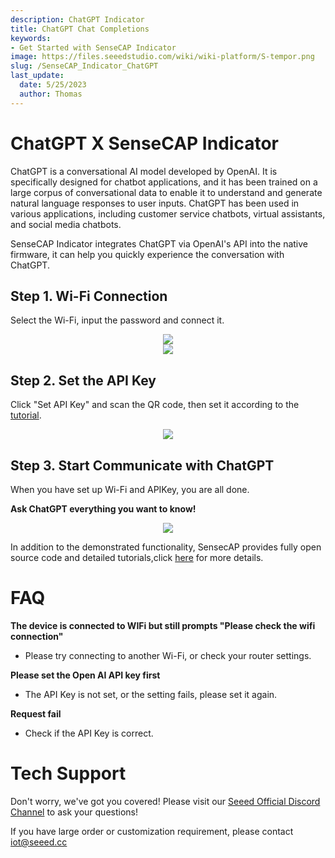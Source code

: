 ```yaml
---
description: ChatGPT Indicator
title: ChatGPT Chat Completions
keywords:
- Get Started with SenseCAP Indicator
image: https://files.seeedstudio.com/wiki/wiki-platform/S-tempor.png
slug: /SenseCAP_Indicator_ChatGPT
last_update:
  date: 5/25/2023
  author: Thomas
---
```

  # **ChatGPT X SenseCAP Indicator**

ChatGPT is a conversational AI model developed by OpenAI. It is specifically designed for chatbot applications, and it has been trained on a large corpus of conversational data to enable it to understand and generate natural language responses to user inputs. ChatGPT has been used in various applications, including customer service chatbots, virtual assistants, and social media chatbots.


SenseCAP Indicator integrates ChatGPT via OpenAI's API
into the native firmware, it can help you quickly experience the conversation with ChatGPT.


## Step 1. Wi-Fi Connection

Select the Wi-Fi, input the password and connect it.


<div align="center"><img width={480} src="https://files.seeedstudio.com/wiki/SenseCAP/SenseCAP_Indicator/SenseCAP_Indicator_9.png"/></div>


<div align="center"><img width={400} src="https://files.seeedstudio.com/wiki/SenseCAP/SenseCAP_Indicator/SenseCAP_Indicator_10.png"/></div>


## Step 2. Set the API Key

Click "Set API Key" and scan the QR code, then set it according to the [tutorial](/SenseCAP_Indicator_How_to_Set_the_API_Key).

<div align="center"><img width={480} src="https://files.seeedstudio.com/wiki/SenseCAP/SenseCAP_Indicator/apikey.png"/></div>




## Step 3. Start Communicate with ChatGPT

When you have set up Wi-Fi and APIKey, you are all done.

**Ask ChatGPT everything you want to know!**

<div align="center"><img width={800} src="https://files.seeedstudio.com/wiki/SenseCAP/SenseCAP_Indicator/gpt.jpg"/></div>



In addition to the demonstrated functionality, SensecAP provides fully open source code and detailed tutorials,click [here](/SenseCAP_Indicator_ChatGPT) for more details.



# **FAQ**

**The device is connected to WIFi but still prompts "Please check the wifi connection"**

- Please try connecting to another Wi-Fi, or check your router settings.


**Please set the Open AI API key first**

- The API Key is not set, or the setting fails, please set it again.


**Request fail**

- Check if the API Key is correct.


# **Tech Support**

Don't worry, we've got you covered! Please visit our [Seeed Official Discord Channel](https://discord.gg/cPpeuQMM) to ask your questions!

If you have large order or customization requirement, please contact iot@seeed.cc
